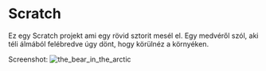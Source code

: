 # Scratch
Ez egy Scratch projekt ami egy rövid sztorit mesél el. Egy medvéről szól, aki téli álmából felébredve úgy dönt, hogy körülnéz a környéken.

Screenshot: ![the_bear_in_the_arctic](https://user-images.githubusercontent.com/76825472/109432405-496c5f00-7a0b-11eb-9686-4996324811a4.png)

